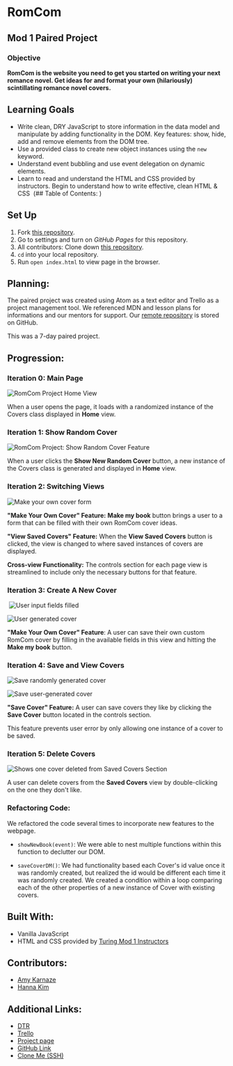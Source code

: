 # RomCom

## Mod 1 Paired Project

### Objective

**RomCom is the website you need to get you started on writing your next romance novel. Get ideas for and format your own (hilariously) scintillating romance novel covers.**

## Learning Goals

* Write clean, DRY JavaScript to store information in the data model and manipulate by adding functionality in the DOM. Key features: show, hide, add and remove elements from the DOM tree.
* Use a provided class to create new object instances using the `new` keyword.
* Understand event bubbling and use event delegation on dynamic elements.
* Learn to read and understand the HTML and CSS provided by instructors. Begin to understand how to write effective, clean HTML & CSS
​
(## Table of Contents: )

## Set Up

1. Fork [this repository](https://github.com/turingschool-examples/romcom).
2. Go to settings and turn on *GitHub Pages* for this repository.
3. All contributors: Clone down [this repository](git@github.com:turingschool-examples/romcom.git).
4. `cd` into your local repository.
5. Run `open index.html` to view page in the browser.

## Planning:

The paired project was created using Atom as a text editor and Trello as a project management tool. We referenced MDN and lesson plans for informations and our mentors for support. Our [remote repository](https://github.com/hannakim91/romcom) is stored on GitHub.


This was a 7-day paired project.

## Progression:

### Iteration 0: **Main Page**

![RomCom Project Home View](https://i.ibb.co/NKm8ZMb/home-page.png)

When a user opens the page, it loads with a randomized instance of the Covers class displayed in **Home** view.

### Iteration 1: **Show Random Cover**

![RomCom Project: Show Random Cover Feature](https://i.ibb.co/0YM5qcJ/show-new-random-cover.png)

 When a user clicks the **Show New Random Cover** button, a new instance of the Covers class is generated and displayed in **Home** view.

### Iteration 2: **Switching Views**

![Make your own cover form](https://i.ibb.co/P5373Dr/Screen-Shot-2020-05-19-at-8-51-56-PM.png)

**"Make Your Own Cover" Feature:** **Make my book** button brings a user to a form that can be filled with their own RomCom cover ideas.

**"View Saved Covers" Feature:** When the **View Saved Covers** button is clicked, the view is changed to where saved instances of covers are displayed.

**Cross-view Functionality:** The controls section for each page view is streamlined to include only the necessary buttons for that feature.
​
### Iteration 3: **Create A New Cover**
​
![User input fields filled](https://i.ibb.co/hBzWKpX/fill-form.png)

![User generated cover](https://i.ibb.co/6WTynzB/user-created-cover.png)

**"Make Your Own Cover" Feature**: A user can save their own custom RomCom cover by filling in the available fields in this view and hitting the **Make my book** button.

### Iteration 4: **Save and View Covers**

![Save randomly generated cover](https://i.ibb.co/nzZ5z6P/view-saved-covers-2-covers.png)

![Save user-generated cover](https://i.ibb.co/2n7Sw4w/view-saved-covers-3-covers.png)

**"Save Cover" Feature:** A user can save covers they like by clicking the **Save Cover** button located in the controls section.

This feature prevents user error by only allowing one instance of a cover to be saved.

### Iteration 5: **Delete Covers**

![Shows one cover deleted from Saved Covers Section](https://i.ibb.co/QYgtFzJ/deleted-one-cover.png)

A user can delete covers from the **Saved Covers** view by double-clicking on the one they don't like.

### Refactoring Code:

We refactored the code several times to incorporate new features to the webpage.

* `showNewBook(event)`: We were able to nest multiple functions within this function to declutter our DOM.

* `saveCoverDM()`: We had functionality based each Cover's id value once it was randomly created, but realized the id would be different each time it was randomly created. We created a condition within a loop comparing each of the other properties of a new instance of Cover with existing covers.

## Built With:
* Vanilla JavaScript
* HTML and CSS provided by [Turing Mod 1 Instructors](https://github.com/letakeane)


## Contributors:

* [Amy Karnaze](https://github.com/amykarnaze)
* [Hanna Kim](https://github.com/hannakim91)
​
## Additional Links:

* [DTR](https://gist.github.com/hannakim91/016a7e33e310c9703488e0b9a878e728)
* [Trello](https://trello.com/b/ZddAi4n7/romcom)
* [Project page](https://frontend.turing.io/projects/module-1/romcom-paired.html)
* [GitHub Link](https://github.com/hannakim91/romcom)
* [Clone Me (SSH)](git@github.com:hannakim91/romcom.git)
